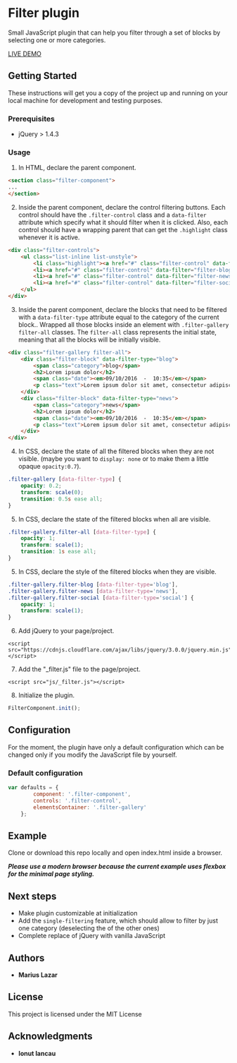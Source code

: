 # Filter plugin

Small JavaScript plugin that can help you filter through a set of blocks by selecting one or more categories.

[LIVE DEMO](https://mariuslazar93.github.io/plugins/filter/) 

## Getting Started

These instructions will get you a copy of the project up and running on your local machine for development and testing purposes.

### Prerequisites

* jQuery > 1.4.3

### Usage


1. In HTML, declare the parent component.

```html
<section class="filter-component">
...
</section>
```

2. Inside the parent component, declare the control filtering buttons. Each control should have the `.filter-control` class and a `data-filter` attribute which specify what it should filter when it is clicked. Also, each control should have a wrapping parent that can get the `.highlight` class whenever it is active.

```html
<div class="filter-controls">
    <ul class="list-inline list-unstyle">
        <li class="highlight"><a href="#" class="filter-control" data-filter="filter-all">ALL</a></li>
        <li><a href="#" class="filter-control" data-filter="filter-blog"><span>BLOG</span></a></li>
        <li><a href="#" class="filter-control" data-filter="filter-news"><span>NEWS</span></a></li>
        <li><a href="#" class="filter-control" data-filter="filter-social"><span>SOCIAL</span></a></li>
    </ul>
</div>
```

3. Inside the parent component, declare the blocks that need to be filtered with a `data-filter-type` attribute equal to the category of the current block.. Wrapped all those blocks inside an element with `.filter-gallery filter-all` classes. The `filter-all` class represents the initial state, meaning that all the blocks will be initially visible.

```html
<div class="filter-gallery filter-all">
    <div class="filter-block" data-filter-type="blog">
        <span class="category">blog</span>
        <h2>Lorem ipsum dolor</h2>
        <span class="date"><em>09/10/2016  -  10:35</em></span>
        <p class="text">Lorem ipsum dolor sit amet, consectetur adipiscing elit, sed do eiusmod tempor incididunt ut labore et dolore magna aliqua. Ut enim ad minim veniam, quis nostrud exercitation ullamco laboris nisi ut aliquip ex ea commodo consequat.</p>
    </div>
    <div class="filter-block" data-filter-type="news">
        <span class="category">news</span>
        <h2>Lorem ipsum dolor</h2>
        <span class="date"><em>09/10/2016  -  10:35</em></span>
        <p class="text">Lorem ipsum dolor sit amet, consectetur adipiscing elit, sed do eiusmod tempor incididunt ut labore et dolore magna aliqua. Ut enim ad minim veniam, quis nostrud exercitation ullamco laboris nisi ut aliquip ex ea commodo consequat.</p>
    </div>
</div>
```

4. In CSS, declare the state of all the filtered blocks when they are not visible. (maybe you want to `display: none` or to make them a little opaque `opacity:0.7`).

```css
.filter-gallery [data-filter-type] {
    opacity: 0.2;
    transform: scale(0);
    transition: 0.5s ease all;
}
```

5. In CSS, declare the state of the filtered blocks when all are visible.

```css
.filter-gallery.filter-all [data-filter-type] {
    opacity: 1;
    transform: scale(1);
    transition: 1s ease all;
}
```

5. In CSS, declare the style of the filtered blocks when they are visible.

```css
.filter-gallery.filter-blog [data-filter-type='blog'],
.filter-gallery.filter-news [data-filter-type='news'],
.filter-gallery.filter-social [data-filter-type='social'] {
    opacity: 1;
    transform: scale(1);
}
```

6. Add jQuery to your page/project.

```
<script src="https://cdnjs.cloudflare.com/ajax/libs/jquery/3.0.0/jquery.min.js"></script>
```

7. Add the "_filter.js" file to the page/project.

```
<script src="js/_filter.js"></script>
```

8. Initialize the plugin.

```javascript
FilterComponent.init();
```

## Configuration

For the moment, the plugin have only a default configuration which can be changed only if you modify the JavaScript file by yourself.

### Default configuration

```javascript
var defaults = {
        component: '.filter-component',
        controls: '.filter-control',
        elementsContainer: '.filter-gallery'
    };
```

## Example

Clone or download this repo locally and open index.html inside a browser.

**_Please use a modern browser because the current example uses flexbox for the minimal page styling._**

## Next steps

* Make plugin customizable at initialization
* Add the `single-filtering` feature, which should allow to filter by just one category (deselecting the of the other ones)
* Complete replace of jQuery with vanilla JavaScript

## Authors

* **Marius Lazar**

## License

This project is licensed under the MIT License

## Acknowledgments

* **Ionut Iancau**
